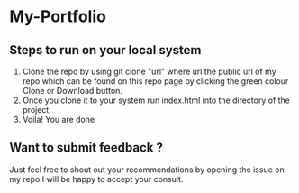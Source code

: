 # My-Portfolio

## Steps to run on your local system
1. Clone the repo by using git clone "url" where url the public url of my repo which can be found on this repo page by clicking the green colour Clone or Download button.
2. Once you clone it to your system run index.html into the directory of the project.
3. Voila! You are done

## Want to submit feedback ?

Just feel free to shout out your recommendations by opening the issue on my repo.I will be happy to accept your consult.
